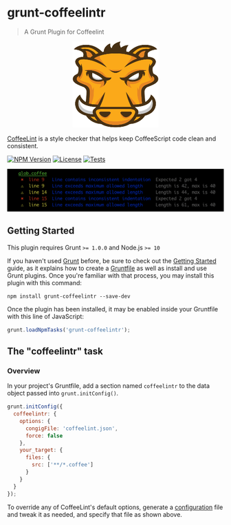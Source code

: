 # grunt-coffeelintr

> A Grunt Plugin for Coffeelint

<p align="center">
  <img width="200" height="200" src="assets/grunt.svg" alt="Grunt">
</p>

[CoffeeLint](https://coffeelint.github.io/) is a style checker that helps keep CoffeeScript code clean and consistent.

[![NPM Version](https://img.shields.io/npm/v/grunt-coffeelintr.svg)](https://www.npmjs.com/package/grunt-coffeelintr)
[![License](https://img.shields.io/npm/l/grunt-coffeelintr.svg)](https://github.com/sibiraj-s/grunt-coffeelintr/blob/master/LICENSE)
[![Tests](https://github.com/sibiraj-s/grunt-coffeelintr/workflows/Tests/badge.svg)](https://github.com/sibiraj-s/grunt-coffeelintr/actions)

![Sample](assets/report.png)

## Getting Started

This plugin requires Grunt `>= 1.0.0` and Node.js `>= 10`

If you haven't used [Grunt](http://gruntjs.com/) before, be sure to check out the [Getting Started](http://gruntjs.com/getting-started) guide, as it explains how to create a [Gruntfile](http://gruntjs.com/sample-gruntfile) as well as install and use Grunt plugins. Once you're familiar with that process, you may install this plugin with this command:

```shell
npm install grunt-coffeelintr --save-dev
```

Once the plugin has been installed, it may be enabled inside your Gruntfile with this line of JavaScript:

```js
grunt.loadNpmTasks('grunt-coffeelintr');
```

## The "coffeelintr" task

### Overview

In your project's Gruntfile, add a section named `coffeelintr` to the data object passed into `grunt.initConfig()`.

```js
grunt.initConfig({
  coffeelintr: {
    options: {
      congigFile: 'coffeelint.json',
      force: false
    },
    your_target: {
      files: {
        src: ['**/*.coffee']
      }
    }
  }
});
```

To override any of CoffeeLint's default options, generate a [configuration](https://coffeelint.github.io/#usage) file and tweak it as needed, and specify that file as shown above.
